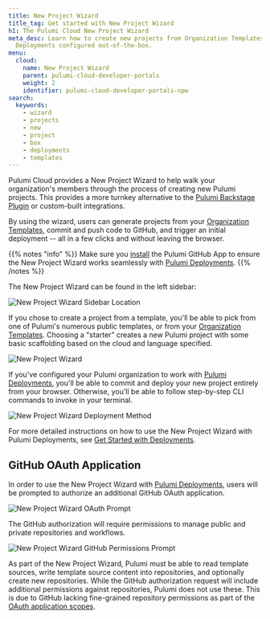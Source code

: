 ```yaml
---
title: New Project Wizard
title_tag: Get started with New Project Wizard
h1: The Pulumi Cloud New Project Wizard
meta_desc: Learn how to create new projects from Organization Templates, with Pulumi
  Deployments configured out-of-the-box.
menu:
  cloud:
    name: New Project Wizard
    parent: pulumi-cloud-developer-portals
    weight: 2
    identifier: pulumi-cloud-developer-portals-npw
search:
  keywords:
    - wizard
    - projects
    - new
    - project
    - box
    - deployments
    - templates
---
```


Pulumi Cloud provides a New Project Wizard to help walk your organization's members through the process of creating new Pulumi projects. This provides a more turnkey alternative to the [Pulumi Backstage Plugin](/docs/pulumi-cloud/developer-portals/backstage) or custom-built integrations.

By using the wizard, users can generate projects from your [Organization Templates](/docs/pulumi-cloud/developer-portals/templates), commit and push code to GitHub, and trigger an initial deployment -- all in a few clicks and without leaving the browser.

{{% notes "info" %}}
Make sure you [install](/docs/pulumi-cloud/deployments/reference/#github-app-installation) the Pulumi GitHub App to ensure the New Project Wizard works seamlessly with [Pulumi Deployments](/docs/pulumi-cloud/deployments).
{{% /notes %}}

The New Project Wizard can be found in the left sidebar:

![New Project Wizard Sidebar Location](/docs/pulumi-cloud/developer-portals/new-project-wizard/npw-sidebar.png)

If you chose to create a project from a template, you'll be able to pick from one of Pulumi's numerous public templates, or from your [Organization Templates](/docs/pulumi-cloud/developer-portals/templates). Choosing a "starter" creates a new Pulumi project with some basic scaffolding based on the cloud and language specified.

![New Project Wizard](/docs/pulumi-cloud/developer-portals/new-project-wizard/npw-start.png)

If you've configured your Pulumi organization to work with [Pulumi Deployments](/docs/pulumi-cloud/deployments), you'll be able to commit and deploy your new project entirely from your browser. Otherwise, you'll be able to follow step-by-step CLI commands to invoke in your terminal.

![New Project Wizard Deployment Method](/docs/pulumi-cloud/developer-portals/new-project-wizard/npw-deploy-method.png)

For more detailed instructions on how to use the New Project Wizard with Pulumi Deployments, see [Get Started with Deployments](/docs/pulumi-cloud/deployments/get-started/#new-project-wizard).

## GitHub OAuth Application

In order to use the New Project Wizard with [Pulumi Deployments](/docs/pulumi-cloud/deployments), users will be prompted to authorize an additional GitHub OAuth application.

![New Project Wizard OAuth Prompt](/docs/pulumi-cloud/developer-portals/new-project-wizard/npw-github-oauth-prompt.png)

The GitHub authorization will require permissions to manage public and private repositories and workflows.

![New Project Wizard GitHub Permissions Prompt](/docs/pulumi-cloud/developer-portals/new-project-wizard/npw-github-permissions.png)

As part of the New Project Wizard, Pulumi must be able to read template sources, write template source content into repositories, and optionally create new repositories. While the GitHub authorization request will include additional permissions against repositories, Pulumi does not use these. This is due to GitHub lacking fine-grained repository permissions as part of the [OAuth application scopes](https://docs.github.com/en/apps/oauth-apps/building-oauth-apps/scopes-for-oauth-apps#available-scopes).
